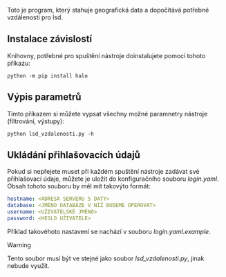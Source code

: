 Toto je program, který stahuje geografická data a dopočítává potřebné vzdálenosti pro lsd.
## Instalace závislostí
Knihovny, potřebné pro spuštění nástroje doinstalujete pomocí tohoto příkazu:
```shell
python -m pip install halo
```
## Výpis parametrů
Tímto příkazem si můžete vypsat všechny možné paramnetry nástroje (filtrování, výstupy):
```shell
python lsd_vzdalenosti.py -h
```
## Ukládání přihlašovacích údajů
Pokud si nepřejete muset při každém spuštění nástroje zadávat své přihlašovací údaje, můžete je uložit do konfiguračního souboru *login.yaml*. Obsah tohoto souboru by měl mít takovýto formát:
```yaml
hostname: <ADRESA SERVERU S DATY>
database: <JMÉNO DATABÁZE V NÍŽ BUDEME OPEROVAT>
username: <UŽIVATELSKÉ JMÉNO>
password: <HESLO UŽIVATELE>
```
Příklad takovéhoto nastavení se nachází v souboru *login.yaml.example*.
> [!WARNING]
> Tento soubor musí být ve stejné jako soubor *lsd_vzdalenosti.py*, jinak nebude využit.
